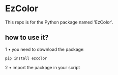 # EzColor
This repo is for the Python package named 'EzColor'.
 ## how to use it?
1 • you need to download the package:
 ```
pip install ezcolor
```
2 • import the package in your script

